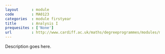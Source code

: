 ```yaml
---
layout      : module
code        : MA0123
categories  : module firstyear
title       : Analysis I
prequesites : ['None']
url         : http://www.cardiff.ac.uk/maths/degreeprogrammes/modules/ma0123.html
---
```


Description goes here.

